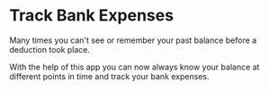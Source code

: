 # Track Bank Expenses

Many times you can't see or remember your past balance before a deduction took place.

With the help of this app you can now always know your balance at different points in time and track your bank expenses.
